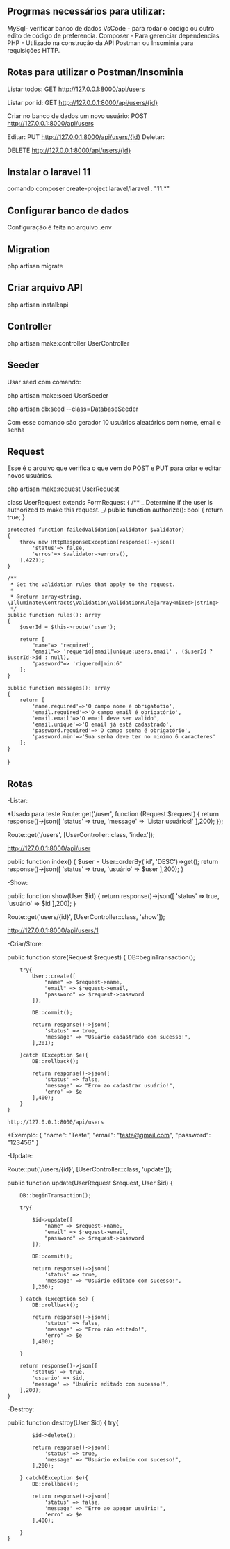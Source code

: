 ## Progrmas necessários para utilizar:

MySql- verificar banco de dados
VsCode - para rodar o código ou outro edito de código de preferencia.
Composer - Para gerenciar dependencias
PHP - Utilizado na construção da API
Postman ou Insominia para requisições HTTP.

## Rotas para utilizar o Postman/Insominia

Listar todos:
GET
http://127.0.0.1:8000/api/users

Listar por id:
GET
http://127.0.0.1:8000/api/users/{id}

Criar no banco de dados um novo usuário:
POST
http://127.0.0.1:8000/api/users

Editar:
PUT
http://127.0.0.1:8000/api/users/{id}
Deletar:

DELETE
http://127.0.0.1:8000/api/users/{id}

## Instalar o laravel 11

comando composer create-project laravel/laravel . "11.\*"

## Configurar banco de dados

Configuração é feita no arquivo .env

## Migration

php artisan migrate

## Criar arquivo API

php artisan install:api

## Controller

php artisan make:controller UserController

## Seeder

Usar seed com comando:

php artisan make:seed UserSeeder

php artisan db:seed --class=DatabaseSeeder

Com esse comando são gerador 10 usuários aleatórios com nome, email e senha

## Request

Esse é o arquivo que verifica o que vem do POST e PUT para criar e editar novos usuários.

php artisan make:request UserRequest

class UserRequest extends FormRequest
{
/\*\*
_ Determine if the user is authorized to make this request.
_/
public function authorize(): bool
{
return true;
}

    protected function failedValidation(Validator $validator)
    {
        throw new HttpResponseException(response()->json([
            'status'=> false,
            'erros'=> $validator->errors(),
        ],422));
    }

    /**
     * Get the validation rules that apply to the request.
     *
     * @return array<string, \Illuminate\Contracts\Validation\ValidationRule|array<mixed>|string>
     */
    public function rules(): array
    {
        $userId = $this->route('user');

        return [
            "name"=> 'required',
            "email"=> 'requerid|email|unique:users,email' . ($userId ? $userId->id : null),
            "password"=> 'riquered|min:6'
        ];
    }

    public function messages(): array
    {
        return [
            'name.required'=>'O campo nome é obrigatótio',
            'email.required'=>'O campo email é obrigatório',
            'email.email'=>'O email deve ser valido',
            'email.unique'=>'O email já está cadastrado',
            'password.required'=>'O campo senha é obrigatório',
            'password.min'=>'Sua senha deve ter no minimo 6 caracteres'
        ];
    }

}

## Rotas

-Listar:

\*Usado para teste
Route::get('/user', function (Request $request) {
return response()->json([
'status' => true,
'message' => 'Listar usuários!'
],200);
});

Route::get('/users', [UserController::class, 'index']);

http://127.0.0.1:8000/api/user

public function index()
{
$user = User::orderBy('id', 'DESC')->get();
return response()->json([
'status' => true,
'usuário' => $user
],200);
}

-Show:

public function show(User $id)
{
return response()->json([
'status' => true,
'usuário' => $id
],200);
}

Route::get('users/{id}', [UserController::class, 'show']);

http://127.0.0.1:8000/api/users/1

-Criar/Store:

public function store(Request $request)
{
DB::beginTransaction();

        try{
            User::create([
                "name" => $request->name,
                "email" => $request->email,
                "password" => $request->password
            ]);

            DB::commit();

            return response()->json([
                'status' => true,
                'message' => "Usuário cadastrado com sucesso!",
            ],201);

        }catch (Exception $e){
            DB::rollback();

            return response()->json([
                'status' => false,
                'message' => "Erro ao cadastrar usuário!",
                'erro' => $e
            ],400);
        }
    }

    http://127.0.0.1:8000/api/users

\*Exemplo:
{
"name": "Teste",
"email": "teste@gmail.com",
"password": "123456"
}

-Update:

Route::put('/users/{id}', [UserController::class, 'update']);

public function update(UserRequest $request, User $id)
{

        DB::beginTransaction();

        try{

            $id->update([
                "name" => $request->name,
                "email" => $request->email,
                "password" => $request->password
            ]);

            DB::commit();

            return response()->json([
                'status' => true,
                'message' => "Usuário editado com sucesso!",
            ],200);

        } catch (Exception $e) {
            DB::rollback();

            return response()->json([
                'status' => false,
                'message' => "Erro não editado!",
                'erro' => $e
            ],400);

        }

        return response()->json([
            'status' => true,
            'usuario' => $id,
            'message' => "Usuário editado com sucesso!",
        ],200);
    }

-Destroy:

public function destroy(User $id)
{
try{

            $id->delete();

            return response()->json([
                'status' => true,
                'message' => "Usuário exluido com sucesso!",
            ],200);

        } catch(Exception $e){
            DB::rollback();

            return response()->json([
                'status' => false,
                'message' => "Erro ao apagar usuário!",
                'erro' => $e
            ],400);

        }
    }
